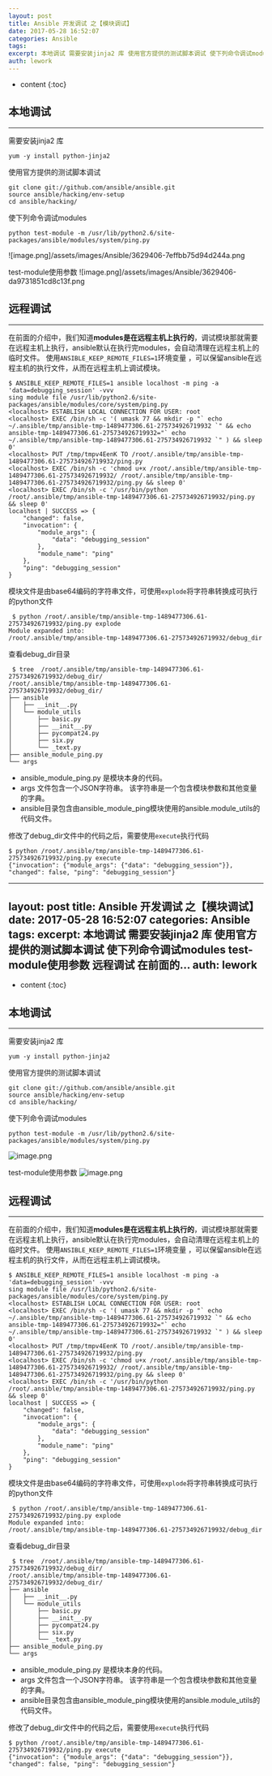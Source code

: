 ```yaml
---
layout: post
title: Ansible 开发调试 之【模块调试】
date: 2017-05-28 16:52:07
categories: Ansible
tags:
excerpt: 本地调试 需要安装jinja2 库 使用官方提供的测试脚本调试 使下列命令调试modules test-module使用参数 远程调试 在前面的...
auth: lework
---
```

* content
{:toc}

## 本地调试
---

需要安装jinja2 库
```
yum -y install python-jinja2
```

使用官方提供的测试脚本调试
```
git clone git://github.com/ansible/ansible.git
source ansible/hacking/env-setup
cd ansible/hacking/
```

使下列命令调试modules
```
python test-module -m /usr/lib/python2.6/site-packages/ansible/modules/system/ping.py
```
![image.png]/assets/images/Ansible/3629406-7effbb75d94d244a.png

test-module使用参数
![image.png]/assets/images/Ansible/3629406-da9731851cd8c13f.png


## 远程调试
----

在前面的介绍中，我们知道**modules是在远程主机上执行的**，调试模块那就需要在远程主机上执行，ansible默认在执行完modules，会自动清理在远程主机上的临时文件。
使用`ANSIBLE_KEEP_REMOTE_FILES=1`环境变量 ，可以保留ansible在远程主机的执行文件，从而在远程主机上调试模块。
```
$ ANSIBLE_KEEP_REMOTE_FILES=1 ansible localhost -m ping -a 'data=debugging_session' -vvv
sing module file /usr/lib/python2.6/site-packages/ansible/modules/core/system/ping.py
<localhost> ESTABLISH LOCAL CONNECTION FOR USER: root
<localhost> EXEC /bin/sh -c '( umask 77 && mkdir -p "` echo ~/.ansible/tmp/ansible-tmp-1489477306.61-275734926719932 `" && echo ansible-tmp-1489477306.61-275734926719932="` echo ~/.ansible/tmp/ansible-tmp-1489477306.61-275734926719932 `" ) && sleep 0'
<localhost> PUT /tmp/tmpv4EenK TO /root/.ansible/tmp/ansible-tmp-1489477306.61-275734926719932/ping.py
<localhost> EXEC /bin/sh -c 'chmod u+x /root/.ansible/tmp/ansible-tmp-1489477306.61-275734926719932/ /root/.ansible/tmp/ansible-tmp-1489477306.61-275734926719932/ping.py && sleep 0'
<localhost> EXEC /bin/sh -c '/usr/bin/python /root/.ansible/tmp/ansible-tmp-1489477306.61-275734926719932/ping.py && sleep 0'
localhost | SUCCESS => {
	"changed": false, 
	"invocation": {
		"module_args": {
			"data": "debugging_session"
		}, 
		"module_name": "ping"
	}, 
	"ping": "debugging_session"
}
```
模块文件是由base64编码的字符串文件，可使用`explode`将字符串转换成可执行的python文件
```
 $ python /root/.ansible/tmp/ansible-tmp-1489477306.61-275734926719932/ping.py explode
Module expanded into:
/root/.ansible/tmp/ansible-tmp-1489477306.61-275734926719932/debug_dir
```
查看debug_dir目录
```
 $ tree  /root/.ansible/tmp/ansible-tmp-1489477306.61-275734926719932/debug_dir/
/root/.ansible/tmp/ansible-tmp-1489477306.61-275734926719932/debug_dir/
├── ansible
│   ├── __init__.py
│   └── module_utils
│       ├── basic.py
│       ├── __init__.py
│       ├── pycompat24.py
│       ├── six.py
│       └── _text.py
├── ansible_module_ping.py
└── args
```

- ansible_module_ping.py 是模块本身的代码。
- args 文件包含一个JSON字符串。 该字符串是一个包含模块参数和其他变量的字典。
- ansible目录包含由ansible_module_ping模块使用的ansible.module_utils的代码文件。

修改了debug_dir文件中的代码之后，需要使用`execute`执行代码
```
$ python /root/.ansible/tmp/ansible-tmp-1489477306.61-275734926719932/ping.py execute
{"invocation": {"module_args": {"data": "debugging_session"}}, "changed": false, "ping": "debugging_session"}
```
---
layout: post
title: Ansible 开发调试 之【模块调试】
date: 2017-05-28 16:52:07
categories: Ansible
tags:
excerpt: 本地调试 需要安装jinja2 库 使用官方提供的测试脚本调试 使下列命令调试modules test-module使用参数 远程调试 在前面的...
auth: lework
---
* content
{:toc}

## 本地调试
---

需要安装jinja2 库
```
yum -y install python-jinja2
```

使用官方提供的测试脚本调试
```
git clone git://github.com/ansible/ansible.git
source ansible/hacking/env-setup
cd ansible/hacking/
```

使下列命令调试modules
```
python test-module -m /usr/lib/python2.6/site-packages/ansible/modules/system/ping.py
```
![image.png](http://upload-images.jianshu.io/upload_images/3629406-7effbb75d94d244a.png?imageMogr2/auto-orient/strip%7CimageView2/2/w/1240)

test-module使用参数
![image.png](http://upload-images.jianshu.io/upload_images/3629406-da9731851cd8c13f.png?imageMogr2/auto-orient/strip%7CimageView2/2/w/1240)


## 远程调试
----

在前面的介绍中，我们知道**modules是在远程主机上执行的**，调试模块那就需要在远程主机上执行，ansible默认在执行完modules，会自动清理在远程主机上的临时文件。
使用`ANSIBLE_KEEP_REMOTE_FILES=1`环境变量 ，可以保留ansible在远程主机的执行文件，从而在远程主机上调试模块。
```
$ ANSIBLE_KEEP_REMOTE_FILES=1 ansible localhost -m ping -a 'data=debugging_session' -vvv
sing module file /usr/lib/python2.6/site-packages/ansible/modules/core/system/ping.py
<localhost> ESTABLISH LOCAL CONNECTION FOR USER: root
<localhost> EXEC /bin/sh -c '( umask 77 && mkdir -p "` echo ~/.ansible/tmp/ansible-tmp-1489477306.61-275734926719932 `" && echo ansible-tmp-1489477306.61-275734926719932="` echo ~/.ansible/tmp/ansible-tmp-1489477306.61-275734926719932 `" ) && sleep 0'
<localhost> PUT /tmp/tmpv4EenK TO /root/.ansible/tmp/ansible-tmp-1489477306.61-275734926719932/ping.py
<localhost> EXEC /bin/sh -c 'chmod u+x /root/.ansible/tmp/ansible-tmp-1489477306.61-275734926719932/ /root/.ansible/tmp/ansible-tmp-1489477306.61-275734926719932/ping.py && sleep 0'
<localhost> EXEC /bin/sh -c '/usr/bin/python /root/.ansible/tmp/ansible-tmp-1489477306.61-275734926719932/ping.py && sleep 0'
localhost | SUCCESS => {
	"changed": false, 
	"invocation": {
		"module_args": {
			"data": "debugging_session"
		}, 
		"module_name": "ping"
	}, 
	"ping": "debugging_session"
}
```
模块文件是由base64编码的字符串文件，可使用`explode`将字符串转换成可执行的python文件
```
 $ python /root/.ansible/tmp/ansible-tmp-1489477306.61-275734926719932/ping.py explode
Module expanded into:
/root/.ansible/tmp/ansible-tmp-1489477306.61-275734926719932/debug_dir
```
查看debug_dir目录
```
 $ tree  /root/.ansible/tmp/ansible-tmp-1489477306.61-275734926719932/debug_dir/
/root/.ansible/tmp/ansible-tmp-1489477306.61-275734926719932/debug_dir/
├── ansible
│   ├── __init__.py
│   └── module_utils
│       ├── basic.py
│       ├── __init__.py
│       ├── pycompat24.py
│       ├── six.py
│       └── _text.py
├── ansible_module_ping.py
└── args
```

- ansible_module_ping.py 是模块本身的代码。
- args 文件包含一个JSON字符串。 该字符串是一个包含模块参数和其他变量的字典。
- ansible目录包含由ansible_module_ping模块使用的ansible.module_utils的代码文件。

修改了debug_dir文件中的代码之后，需要使用`execute`执行代码
```
$ python /root/.ansible/tmp/ansible-tmp-1489477306.61-275734926719932/ping.py execute
{"invocation": {"module_args": {"data": "debugging_session"}}, "changed": false, "ping": "debugging_session"}
```
